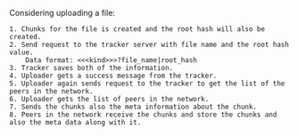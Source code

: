 Considering uploading a file:

    1. Chunks for the file is created and the root hash will also be created.
    2. Send request to the tracker server with file name and the root hash value.
        Data format: <<<kind>>>?file_name|root_hash
    3. Tracker saves both of the information.
    4. Uploader gets a success message from the tracker.
    5. Uploader again sends request to the tracker to get the list of the peers in the network.
    6. Uploader gets the list of peers in the network.
    7. Sends the chunks also the meta information about the chunk.
    8. Peers in the network receive the chunks and store the chunks and also the meta data along with it.
